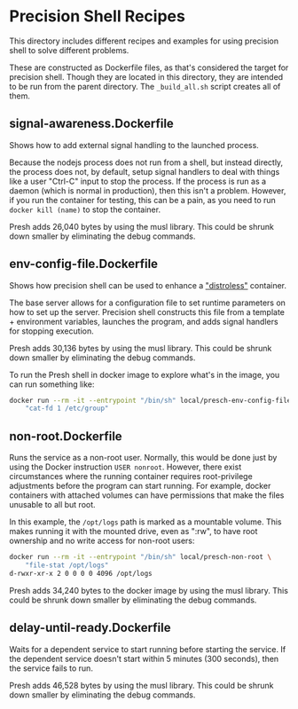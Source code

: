 # Precision Shell Recipes

This directory includes different recipes and examples for using precision shell to solve different problems.

These are constructed as Dockerfile files, as that's considered the target for precision shell.  Though they are located in this directory, they are intended to be run from the parent directory.  The `_build_all.sh` script creates all of them.


## signal-awareness.Dockerfile

Shows how to add external signal handling to the launched process.

Because the nodejs process does not run from a shell, but instead directly, the process does not, by default, setup signal handlers to deal with things like a user "Ctrl-C" input to stop the process.  If the process is run as a daemon (which is normal in production), then this isn't a problem.  However, if you run the container for testing, this can be a pain, as you need to run `docker kill (name)` to stop the container.

Presh adds 26,040 bytes by using the musl library.  This could be shrunk down smaller by eliminating the debug commands.


## env-config-file.Dockerfile

Shows how precision shell can be used to enhance a ["distroless"](https://github.com/GoogleContainerTools/distroless/) container.

The base server allows for a configuration file to set runtime parameters on how to set up the server.  Precision shell constructs this file from a template + environment variables, launches the program, and adds signal handlers for stopping execution.

Presh adds 30,136 bytes by using the musl library.  This could be shrunk down smaller by eliminating the debug commands.

To run the Presh shell in docker image to explore what's in the image, you can run something like:

```bash
docker run --rm -it --entrypoint "/bin/sh" local/presch-env-config-file \
    "cat-fd 1 /etc/group"
```

## non-root.Dockerfile

Runs the service as a non-root user.  Normally, this would be done just by using the Docker instruction `USER nonroot`.  However, there exist circumstances where the running container requires root-privilege adjustments before the program can start running.  For example, docker containers with attached volumes can have permissions that make the files unusable to all but root.

In this example, the `/opt/logs` path is marked as a mountable volume.  This makes running it with the mounted drive, even as ":rw", to have root ownership and no write access for non-root users:

```bash
docker run --rm -it --entrypoint "/bin/sh" local/presch-non-root \
    "file-stat /opt/logs"
d-rwxr-xr-x 2 0 0 0 0 4096 /opt/logs
```

Presh adds 34,240 bytes to the docker image by using the musl library.  This could be shrunk down smaller by eliminating the debug commands.

## delay-until-ready.Dockerfile

Waits for a dependent service to start running before starting the service.  If the dependent service doesn't start within 5 minutes (300 seconds), then the service fails to run.

Presh adds 46,528 bytes by using the musl library.  This could be shrunk down smaller by eliminating the debug commands.
